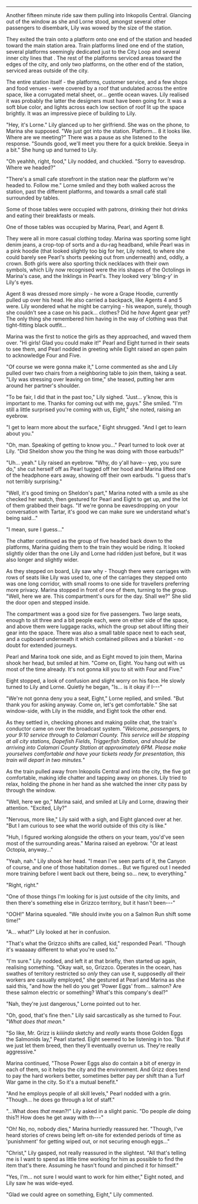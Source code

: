 ***

Another fifteen minute ride saw them pulling into Inkopolis Central. Glancing out of the window as she and Lorne stood, amongst several other passengers to disembark, Lily was wowed by the size of the station.

They exited the train onto a platform onto one end of the station and headed toward the main station area. Train platforms lined one end of the station, several platforms seemingly dedicated just to the City Loop and several inner city lines that . The rest of the platforms serviced areas toward the edges of the city, and only two platforms, on the other end of the station, serviced areas outside of the city.

The entire station itself - the platforms, customer service, and a few shops and food venues - were covered by a roof that undulated across the entire space, like a corrugated metal sheet, or... gentle ocean waves. Lily realised it was probably the latter the designers must have been going for. It was a soft blue color, and lights across each low section of roof lit up the space brightly. It was an impressive piece of building to Lily.

"Hey, it's Lorne." Lily glanced up to her girlfriend. She was on the phone, to Marina she supposed. "We just got into the station. Platform... 8 it looks like. Where are we meeting?" There was a pause as she listened to the response. "Sounds good, we'll meet you there for a quick brekkie. Seeya in a bit." She hung up and turned to Lily.

"Oh yeahhh, right, food," Lily nodded, and chuckled. "Sorry to eavesdrop. Where we headed?"

"There's a small cafe storefront in the station near the platform we're headed to. Follow me." Lorne smiled and they both walked across the station, past the different platforms, and towards a small café stall surrounded by tables.

Some of those tables were occupied with patrons, drinking their hot drinks and eating their breakfasts or meals.

One of those tables was occupied by Marina, Pearl, and Agent 8.

They were all in more casual clothing today. Marina was sporting some light denim jeans, a crop-top of sorts and a du-rag headband, while Pearl was in a pink hoodie (that looked slightly too big for her, Lily noted, to where she could barely see Pearl's shorts peeking out from underneath) and, oddly, a crown. Both girls were also sporting thick necklaces with their own symbols, which Lily now recognised were the iris shapes of the Octolings in Marina's case, and the Inklings in Pearl's. They looked very 'bling-y' in Lily's eyes.

Agent 8 was dressed more simply - he wore a Grape Hoodie, currently pulled up over his head. He also carried a backpack, like Agents 4 and 5 were. Lily wondered what he might be carrying - his weapon, surely, though she couldn't see a case on his pack... clothes? Did he *have* Agent gear yet? The only thing she remembered him having in the way of clothing was that tight-fitting black outfit...

Marina was the first to notice the girls as they approached, and waved them over. "Hi girls! Glad you could make it!" Pearl and Eight turned in their seats to see them, and Pearl nodded in greeting while Eight raised an open palm to acknowledge Four and Five.

"Of course we were gonna make it," Lorne commented as she and Lily pulled over two chairs from a neighboring table to join them, taking a seat. "Lily was stressing over leaving on time," she teased, putting her arm around her partner's shoulder.

"To be fair, I did that in the past too," Lily sighed. "Just... y'know, this is important to me. Thanks for coming out with me, guys." She smiled. "I'm still a little surprised you're coming with us, Eight," she noted, raising an eyebrow.

"I get to learn more about the surface," Eight shrugged. "And I get to learn about you."

"Oh, man. Speaking of getting to know you..." Pearl turned to look over at Lily. "Did Sheldon show you the thing he was doing with those earbuds?"

"Uh... yeah." Lily raised an eyebrow. "Why, do y'all have-- yep, you sure do," she cut herself off as Pearl tugged off her hood and Marina lifted one of the headphone ears away, showing off their own earbuds. "I guess that's not terribly surprising."

"Well, it's good timing on Sheldon's part," Marina noted with a smile as she checked her watch, then gestured for Pearl and Eight to get up, and the lot of them grabbed their bags. "If we're gonna be eavesdropping on your conversation with Tartar, it's good we can make sure we understand what's being said..."

"I mean, sure I guess..."

The chatter continued as the group of five headed back down to the platforms, Marina guiding them to the train they would be riding. It looked slightly older than the one Lily and Lorne had ridden just before, but it was also longer and slightly wider.

As they stepped on board, Lily saw why - Though there were carriages with rows of seats like Lily was used to, one of the carriages they stepped onto was one long corridor, with small rooms to one side for travellers preferring more privacy. Marina stopped in front of one of them, turning to the group. "Well, here we are. This compartment's ours for the day. Shall we?" She slid the door open and stepped inside.

The compartment was a good size for five passengers. Two large seats, enough to sit three and a bit people each, were on either side of the space, and above them were luggage racks, which the group set about lifting their gear into the space. There was also a small table space next to each seat, and a cupboard underneath it which contained pillows and a blanket - no doubt for extended journeys.

Pearl and Marina took one side, and as Eight moved to join them, Marina shook her head, but smiled at him. "Come on, Eight. You hang out with us most of the time already. It's not gonna kill you to sit with Four and Five."

Eight stopped, a look of confusion and slight worry on his face. He slowly turned to Lily and Lorne. Quietly he began, "Is... is it okay if I---"

"We're not gonna deny you a seat, Eight," Lorne replied, and smiled. "But thank you for asking anyway. Come on, let's get comfortable." She sat window-side, with Lily in the middle, and Eight took the other end.

As they settled in, checking phones and making polite chat, the train's conductor came on over the broadcast system. "*Welcome, passengers, to your 9:10 service through to Calamari County. This service will be stopping at all city stations, Dopefish Fields, Triggerfish Station, and should be arriving into Calamari County Station at approximately 6PM. Please make yourselves comfortable and have your tickets ready for presentation, this train will depart in two minutes.*"

As the train pulled away from Inkopolis Central and into the city, the five got comfortable, making idle chatter and tapping away on phones. Lily tried to relax, holding the phone in her hand as she watched the inner city pass by through the window.

"Well, here we go," Marina said, and smiled at Lily and Lorne, drawing their attention. "Excited, Lily?"

"Nervous, more like," Lily said with a sigh, and Eight glanced over at her. "But I am curious to see what the world outside of this city is like."

"Huh, I figured working alongside the others on your team, you'd've seen most of the surrounding areas." Marina raised an eyebrow. "Or at least Octopia, anyway..."

"Yeah, nah." Lily shook her head. "I mean I've seen parts of it, the Canyon of course, and one of those habitation domes... But we figured out I needed more training before I went back out there, being so... new, to everything."

"Right, right."

"One of those things I'm looking for is just outside of the city limits, and then there's something else in Grizzco territory, but it hasn't been---"

"OOH!" Marina squealed. "We should invite you on a Salmon Run shift some time!"

"A... what?" Lily looked at her in confusion.

"That's what the Grizzco shifts are called, kid," responded Pearl. "Though it's waaaaay different to what you're used to." 

"I'm sure." Lily nodded, and left it at that briefly, then started up again, realising something. "Okay wait, so, Grizzco. Operates in the ocean, has swathes of territory restricted so *only* they can use it, supposedly *all* their workers are casually employed," she gestured at Pearl and Marina as she said this, "and how the hell do you get 'Power Eggs' from... salmon? Are these salmon electric or something? What's this company's deal?"

"Nah, they're just dangerous," Lorne pointed out to her.

"Oh, good, that's fine then." Lily said sarcastically as she turned to Four. "*What does that mean.*"

"So like, Mr. Grizz is *kiiiinda* sketchy and *really* wants those Golden Eggs the Salmonids lay," Pearl started. Eight seemed to be listening in too. "But if we just let them breed, then they'll eventually overrun us. They're really aggressive."

Marina continued, "Those Power Eggs also do contain a bit of energy in each of them, so it helps the city and the environment. And Grizz does tend to pay the hard workers better, sometimes better pay per shift than a Turf War game in the city. So it's a mutual benefit."

"And he employs people of all skill levels," Pearl nodded with a grin. "Though... he does go through a lot of staff."

"...What does *that* mean?!" Lily asked in a slight panic. "Do people *die* doing this?! How does he get away with th---"

"Oh! No, no, nobody dies," Marina hurriedly reassured her. "Though, I've heard stories of crews being left on-site for extended periods of time as 'punishment' for getting wiped out, or not securing enough eggs..."

"Christ," Lily gasped, not really reassured in the slightest. "All that's telling me is I want to spend as little time working for him as possible to find the item that's there. Assuming he hasn't found and pinched it for himself."

"Yes, I'm... not sure I would want to work for him either," Eight noted, and Lily saw he was wide-eyed.

"Glad we could agree on something, Eight," Lily commented.